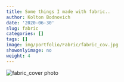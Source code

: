 ```yaml
---
title: Some things I made with fabric..
author: Kolton Bodnovich
date: '2020-06-30'
slug: fabric
categories: []
tags: []
image: img/portfolio/Fabric/fabric_cov.jpg
showonlyimage: no
weight: 4
---
```



![fabric_cover photo](/portfolio/Fabric_files/fabric_cover.jpg)


